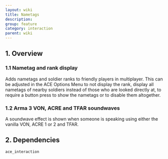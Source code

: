 ```yaml
---
layout: wiki
title: Nametags
description: 
group: feature
category: interaction
parent: wiki
---
```


## 1. Overview

### 1.1 Nametag and rank display
Adds nametags and soldier ranks to friendly players in multiplayer. This can be adjusted in the ACE Options Menu to not display the rank, display all nametags of nearby soldiers instead of those who are looked directly at, to require a button press to show the nametags or to disable them altogether.

### 1.2 Arma 3 VON, ACRE and TFAR soundwaves
A soundwave effect is shown when someone is speaking using either the vanilla VON, ACRE 1 or 2 and TFAR.

## 2. Dependencies

`ace_interaction`
